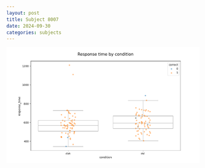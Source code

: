 ```yaml
---
layout: post
title: Subject 8007
date: 2024-09-30
categories: subjects
---
```


![](data/8007/run-1/8007_NF_rt.png)
